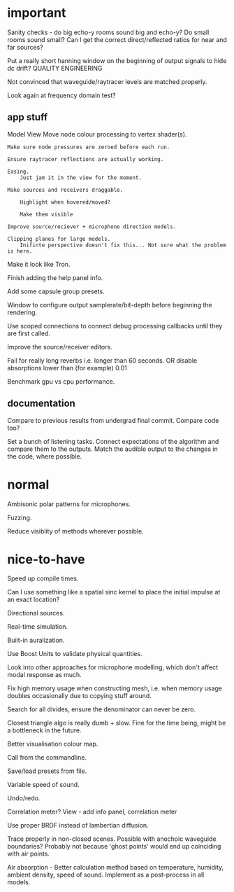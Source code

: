 important
=========

Sanity checks - do big echo-y rooms sound big and echo-y? Do small rooms sound
small? Can I get the correct direct/reflected ratios for near and far sources?

Put a really short hanning window on the beginning of output signals to hide
dc drift? QUALITY ENGINEERING

Not convinced that waveguide/raytracer levels are matched properly.

Look again at frequency domain test?

app stuff
---------

Model View
    Move node colour processing to vertex shader(s).

    Make sure node pressures are zeroed before each run.

    Ensure raytracer reflections are actually working.

    Easing.
        Just jam it in the view for the moment.

    Make sources and receivers draggable.

        Highlight when hovered/moved?

        Make them visible

    Improve source/reciever + microphone direction models.

    Clipping planes for large models.
        Inifinte perspective doesn't fix this... Not sure what the problem is here.

Make it look like Tron.

Finish adding the help panel info.

Add some capsule group presets.

Window to configure output samplerate/bit-depth before beginning the rendering.

Use scoped connections to connect debug processing callbacks until they are
first called.

Improve the source/receiver editors.

Fail for really long reverbs i.e. longer than 60 seconds.
    OR disable absorptions lower than (for example) 0.01

Benchmark gpu vs cpu performance.

documentation
-------------

Compare to previous results from undergrad final commit. Compare code too?

Set a bunch of listening tasks.
    Connect expectations of the algorithm and compare them to the outputs.
    Match the audible output to the changes in the code, where possible.

normal
======

Ambisonic polar patterns for microphones.

Fuzzing.

Reduce visiblity of methods wherever possible.

nice-to-have
============

Speed up compile times.

Can I use something like a spatial sinc kernel to place the initial impulse at
an exact location?

Directional sources.

Real-time simulation.

Built-in auralization.

Use Boost Units to validate physical quantities.

Look into other approaches for microphone modelling, which don't affect modal
response as much.

Fix high memory usage when constructing mesh, i.e. when memory usage doubles
occasionally due to copying stuff around.

Search for all divides, ensure the denominator can never be zero.

Closest triangle algo is really dumb + slow.
Fine for the time being, might be a bottleneck in the future.

Better visualisation colour map.

Call from the commandline.

Save/load presets from file.

Variable speed of sound.

Undo/redo.

Correlation meter?
View - add info panel, correlation meter

Use proper BRDF instead of lambertian diffusion.

Trace properly in non-closed scenes.
Possible with anechoic waveguide boundaries?
Probably not because 'ghost points' would end up coinciding with air points.

Air absorption - Better calculation method based on temperature, humidity,
ambient density, speed of sound.
Implement as a post-process in all models.
